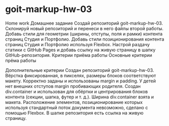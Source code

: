 # goit-markup-hw-03
 Home work
Домашнее задание
Создай репозиторий goit-markup-hw-03.
Склонируй новый репозиторий и перенеси в него файлы второй работы.
Добавь стили для геометрии (ширины, отступы, поля и рамки) контента страниц Студия и Портфолио.
Добавь стили позиционирования контента страниц Студия и Портфолио используя Flexbox.
Настрой раздачу статики с GitHub Pages и добавь ссылку на живую страницу в шапку GitHub-репозитория.
Критерии приёма работы
Основные критерии прёма работы

Дополнительные критерии
Создан репозиторий goit-markup-hw-03.
Вёрстка фиксированная, в пикселях, размеры блоков соответствуют макету.
Корректно заданы и использованы margin и padding.
У детей нет внешних отступов margin пробивающих родителя.
Создан div.container и использован для обёртки и центрирования блоков контента (секции, шапка, футер и т. д.).
Ширина div.container взята и макета.
Расположение элементов, позиционирование которых используя стандартный поток документа невозможно, сделано с помощью Flexbox.
В шапке репозитория есть ссылка на живую страницу.
